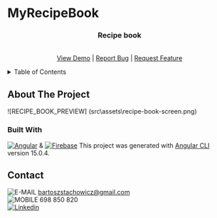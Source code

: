 # MyRecipeBook

<div align="center">

<h3 align="center">Recipe book</h3>

  <p align="center">
    <br />
    <a href="https://recipe-project-database-5cfc2.web.app">View Demo</a>
    |
    <a href="https://github.com/BartekStachowicz/my-recipe-book/issues">Report Bug</a>
    |
    <a href="https://github.com/BartekStachowicz/my-recipe-book/pulls">Request Feature</a>
  </p>
</div>

<details>
  <summary>Table of Contents</summary>
  <ol>
    <li>
      <a href="#about-the-project">About The Project</a>
      <ul>
        <li><a href="#built-with">Built With</a></li>
      </ul>
    </li>
    <!-- <li>
      <a href="#getting-started">Getting Started</a>
      <ul>
        <li><a href="#prerequisites">Prerequisites</a></li>
        <li><a href="#installation">Installation</a></li>
      </ul>
    </li> -->
    <li><a href="#contact">Contact</a></li>
  </ol>
</details>

<!-- ABOUT THE PROJECT -->

## About The Project

![RECIPE_BOOK_PREVIEW] (src\assets\recipe-book-screen.png)

### Built With

[![Angular][angular]][angular-url] & [![Firebase][firebase]][firebase-url]
This project was generated with [Angular CLI](https://github.com/angular/angular-cli) version 15.0.4.

## Contact

![E-MAIL][gmail-addres] bartoszstachowicz@gmail.com <br/>
![MOBILE][phone-number] 698 850 820 <br/>
[![Linkedin][linkedin]][linkedin-url] <br/>

<!-- URL's -->

[firebase]: https://img.shields.io/badge/FIREBASE-2C384A?style=for-the-badge&logo=Firebase&logoColor=black
[firebase-url]: https://firebase.com
[angular-url]: https://angular.io/
[angular]: https://img.shields.io/badge/Angular-FF0000?style=for-the-badge&logo=Angular
[preview-app]: src\assets\recipe-book-screen.png
[github-issue]: https://img.shields.io/github/issues/BartekStachowicz/my-recipe-book?color=%235FBFF9&style=flat-square
[linkedin]: https://img.shields.io/badge/Linkedin-0072b1?style=for-the-badge&logo=LinkedIn
[linkedin-url]: https://linkedin.com/in/bstachowicz
[gmail-addres]: https://img.shields.io/badge/email-whitesmoke?style=for-the-badge&logo=Gmail
[phone-number]: https://img.shields.io/badge/MOBILE-whitesmoke?style=for-the-badge&logo=Gmail&logoColor=black
